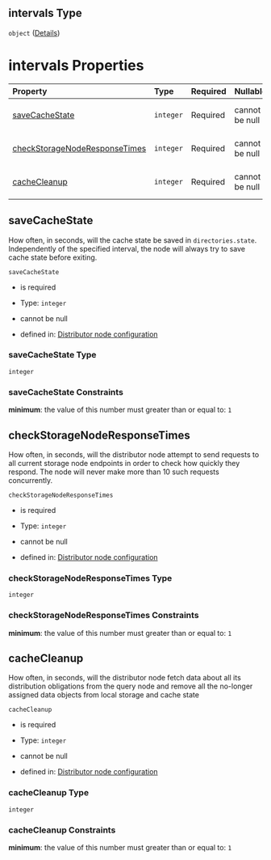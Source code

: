 ## intervals Type

`object` ([Details](definition-properties-intervals.md))

# intervals Properties

| Property                                                        | Type      | Required | Nullable       | Defined by                                                                                                                                                                                                                |
| :-------------------------------------------------------------- | :-------- | :------- | :------------- | :------------------------------------------------------------------------------------------------------------------------------------------------------------------------------------------------------------------------ |
| [saveCacheState](#savecachestate)                               | `integer` | Required | cannot be null | [Distributor node configuration](definition-properties-intervals-properties-savecachestate.md "https://joystream.org/schemas/argus/config#/properties/intervals/properties/saveCacheState")                               |
| [checkStorageNodeResponseTimes](#checkstoragenoderesponsetimes) | `integer` | Required | cannot be null | [Distributor node configuration](definition-properties-intervals-properties-checkstoragenoderesponsetimes.md "https://joystream.org/schemas/argus/config#/properties/intervals/properties/checkStorageNodeResponseTimes") |
| [cacheCleanup](#cachecleanup)                                   | `integer` | Required | cannot be null | [Distributor node configuration](definition-properties-intervals-properties-cachecleanup.md "https://joystream.org/schemas/argus/config#/properties/intervals/properties/cacheCleanup")                                   |

## saveCacheState

How often, in seconds, will the cache state be saved in `directories.state`. Independently of the specified interval, the node will always try to save cache state before exiting.

`saveCacheState`

*   is required

*   Type: `integer`

*   cannot be null

*   defined in: [Distributor node configuration](definition-properties-intervals-properties-savecachestate.md "https://joystream.org/schemas/argus/config#/properties/intervals/properties/saveCacheState")

### saveCacheState Type

`integer`

### saveCacheState Constraints

**minimum**: the value of this number must greater than or equal to: `1`

## checkStorageNodeResponseTimes

How often, in seconds, will the distributor node attempt to send requests to all current storage node endpoints in order to check how quickly they respond. The node will never make more than 10 such requests concurrently.

`checkStorageNodeResponseTimes`

*   is required

*   Type: `integer`

*   cannot be null

*   defined in: [Distributor node configuration](definition-properties-intervals-properties-checkstoragenoderesponsetimes.md "https://joystream.org/schemas/argus/config#/properties/intervals/properties/checkStorageNodeResponseTimes")

### checkStorageNodeResponseTimes Type

`integer`

### checkStorageNodeResponseTimes Constraints

**minimum**: the value of this number must greater than or equal to: `1`

## cacheCleanup

How often, in seconds, will the distributor node fetch data about all its distribution obligations from the query node and remove all the no-longer assigned data objects from local storage and cache state

`cacheCleanup`

*   is required

*   Type: `integer`

*   cannot be null

*   defined in: [Distributor node configuration](definition-properties-intervals-properties-cachecleanup.md "https://joystream.org/schemas/argus/config#/properties/intervals/properties/cacheCleanup")

### cacheCleanup Type

`integer`

### cacheCleanup Constraints

**minimum**: the value of this number must greater than or equal to: `1`
